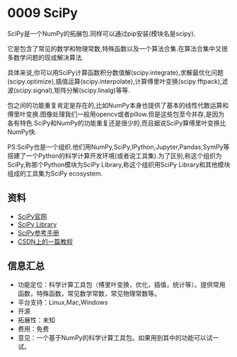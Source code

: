 # 0009 SciPy

SciPy是一个NumPy的拓展包.同样可以通过pip安装(模块名是scipy).

它是包含了常见的数学和物理常数,特殊函数以及一个算法合集.在算法合集中又很多数学问题的现成解决算法.

具体来说,你可以用SciPy计算函数积分数值解(scipy.integrate),求解最优化问题(scipy.optimize),插值运算(scipy.interpolate),计算傅里叶变换(scipy.fftpack),滤波(scipy.signal),矩阵分解(scipy.linalg)等等.

包之间的功能重复肯定是存在的,比如NumPy本身也提供了基本的线性代数运算和傅里叶变换.图像处理我们一般用opencv或者pillow.但是这些包至今并存,是因为各有特色.SciPy和NumPy的功能重复还是很少的,而且据说SciPy算傅里叶变换比NumPy快.

PS:SciPy也是一个组织.他们用NumPy,SciPy,IPython,Jupyter,Pandas,SymPy等搭建了一个Python的科学计算开发环境(或者说工具集).为了区别,称这个组织为SciPy,称那个Python模块为SciPy Library,称这个组织用SciPy Library和其他模块组成的工具集为SciPy ecosystem.

## 资料

* [SciPy官网](https://scipy.org/index.html)
* [SciPy Library](https://scipy.org/scipylib/index.html)
* [SciPy参考手册](https://docs.scipy.org/doc/scipy/reference/)
* [CSDN上的一篇教程](https://blog.csdn.net/q583501947/article/details/76735870)

## 信息汇总

* 功能定位：科学计算工具包（傅里叶变换，优化，插值，统计等）。提供常用函数，特殊函数，常见数学常数，常见物理常数等。
* 平台支持：Linux,Mac,Windows
* 开源
* 拓展性：未知
* 费用：免费
* 意见：一个基于NumPy的科学计算工具包。如果用到其中的功能可以试一试。
